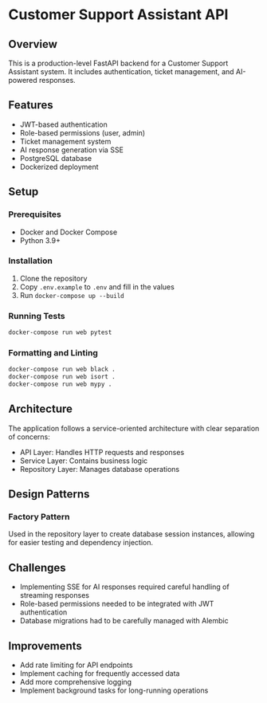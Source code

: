 # Customer Support Assistant API

## Overview
This is a production-level FastAPI backend for a Customer Support Assistant system. It includes authentication, ticket management, and AI-powered responses.

## Features
- JWT-based authentication
- Role-based permissions (user, admin)
- Ticket management system
- AI response generation via SSE
- PostgreSQL database
- Dockerized deployment

## Setup

### Prerequisites
- Docker and Docker Compose
- Python 3.9+

### Installation
1. Clone the repository
2. Copy `.env.example` to `.env` and fill in the values
3. Run `docker-compose up --build`

### Running Tests
```bash
docker-compose run web pytest
```

### Formatting and Linting
```bash
docker-compose run web black .
docker-compose run web isort .
docker-compose run web mypy .
```

## Architecture
The application follows a service-oriented architecture with clear separation of concerns:
- API Layer: Handles HTTP requests and responses
- Service Layer: Contains business logic
- Repository Layer: Manages database operations

## Design Patterns
### Factory Pattern
Used in the repository layer to create database session instances, allowing for easier testing and dependency injection.

## Challenges
- Implementing SSE for AI responses required careful handling of streaming responses
- Role-based permissions needed to be integrated with JWT authentication
- Database migrations had to be carefully managed with Alembic

## Improvements
- Add rate limiting for API endpoints
- Implement caching for frequently accessed data
- Add more comprehensive logging
- Implement background tasks for long-running operations